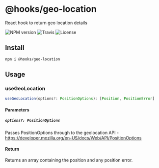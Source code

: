# @hooks/geo-location

React hook to return geo location details

![NPM version](https://img.shields.io/npm/v/@hooks/geo-location?style=flat-square)
![Travis](https://img.shields.io/travis/com/simmo/hooks?style=flat-square)
![License](https://img.shields.io/npm/l/@hooks/geo-location?style=flat-square)

## Install

```bash
npm i @hooks/geo-location
```

## Usage

### useGeoLocation

```ts
useGeoLocation(options?: PositionOptions): [Position, PositionError]
```

#### Parameters

##### `options?: PositionOptions`

Passes PositionOptions through to the geolocation API - https://developer.mozilla.org/en-US/docs/Web/API/PositionOptions

#### Return

Returns an array containing the position and any position error.
